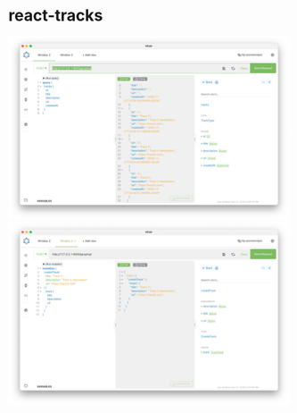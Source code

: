 # react-tracks

![](https://github.com/ram4ik/react-tracks/blob/master/screenshots/Screenshot%202020-11-21%20at%2018.51.57.png)
![](https://github.com/ram4ik/react-tracks/blob/master/screenshots/Screenshot%202020-11-21%20at%2018.52.01.png)

